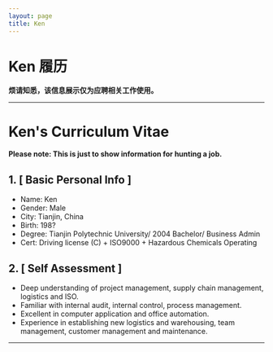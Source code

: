 ```yaml
---
layout: page
title: Ken
---
```


# Ken 履历

**烦请知悉，该信息展示仅为应聘相关工作使用。**

---

# Ken's Curriculum Vitae

**Please note: This is just to show information for hunting a job.**

## 1. [ Basic Personal Info ]

- Name: Ken
- Gender: Male
- City: Tianjin, China
- Birth: 198?
- Degree: Tianjin Polytechnic University/ 2004 Bachelor/ Business Admin
- Cert: Driving license (C) + ISO9000 + Hazardous Chemicals Operating

## 2. [ Self Assessment ]

- Deep understanding of project management, supply chain management, logistics and ISO.
- Familiar with internal audit, internal control, process management.
- Excellent in computer application and office automation.
- Experience in establishing new logistics and warehousing, team management, customer management and maintenance.

---
